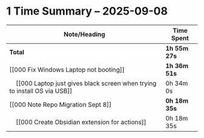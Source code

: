 # 1 Time Summary – 2025-09-08

| Note/Heading | Time Spent |
|--------------|------------|
| **Total** | **1h 55m 27s** |
| [[000 Fix Windows Laptop not booting]] | **1h 36m 51s** |
| &nbsp;&nbsp;&nbsp;&nbsp;[[000 Laptop just gives black screen when trying to install OS via USB]] | 0h 34m 0s |
| [[000 Note Repo Migration Sept 8]] | **0h 18m 35s** |
| &nbsp;&nbsp;&nbsp;&nbsp;[[000 Create Obsidian extension for actions]] | 0h 18m 35s |

